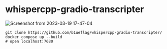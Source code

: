 # whispercpp-gradio-transcripter


![Screenshot from 2023-03-19 17-47-04](https://user-images.githubusercontent.com/92382173/226164004-1ec4080c-0cee-44e2-bed3-02e472294a81.png)

```shell
git clone https://github.com/b1ueflag/whispercpp-gradio-transcripter/
docker compose up --build
# open localhost:7680
```
